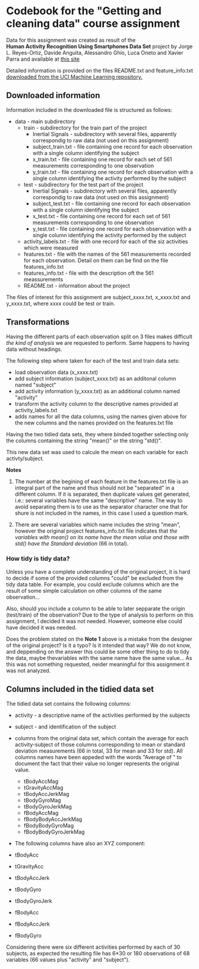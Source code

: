 # Codebook for the "Getting and cleaning data" course assignment

Data for this assignment was created as result of the  
**Human Activity Recognition Using Smartphones Data Set** project by Jorge L. Reyes-Ortiz, Davide Anguita, Alessandro Ghio, Luca Oneto and Xavier Parra and available at [this site](http://archive.ics.uci.edu/ml/datasets/Human+Activity+Recognition+Using+Smartphones)

Detailed information is provided on the files README.txt and feature_info.txt [downloaded from the UCI Machine Learning repository.](http://archive.ics.uci.edu/ml/machine-learning-databases/00240/)   

## Downloaded information

Information included in the downloaded file is structured as follows:

- data - main subdirectory
  - train - subdirectory for the train part of the project
    - Inertial Signals - subdirectory with several files, apparently correspondig to raw data (not used on this assignment)
    - subject_train.txt - file containing one record for each observation with a single column identifying the subject 
    - x_train.txt - file containing one record for each set of 561 measurements corresponding to one observation
    - y_train.txt - file containing one record for each observation with a single column identifying the activity performed by the subject 
  - test - subdirectory for the test part of the project
    - Inertial Signals - subdirectory with several files, apparently correspondig to raw data (not used on this assignment)
    - subject_test.txt - file containing one record for each observation with a single column identifying the subject 
    - x_test.txt - file containing one record for each set of 561 measurements corresponding to one observation
    - y_test.txt - file containing one record for each observation with a single column identifying the activity performed by the subject 
  - activity_labels.txt - file with one record for each of the siz activities which were measured 
  - features.txt - file with the names of the 561 measurements recorded for each observation. Detail on them can be find on the file features_info.txt
  - features_info.txt - file with the description oft the 561 meassurements 
  - README.txt - information about the project 

The files of interest for this assignment are subject_xxxx.txt, x_xxxx.txt and y_xxxx.txt, where xxxx could be test or train.

## Transformations

Having the different parts of each observation split on 3 files makes difficult _the kind of analysis_ we are requested to perform. Same happens to having data without headings. 

The following step where taken for each of the test and train data sets:
- load observation data (x_xxxx.txt)
- add subject information (subject_xxxx.txt) as an additonal column named "subject"
- add activity information (y_xxxx.txt) as an additional column named "activity"
- transform the activity column to the descriptive names provided at activity_labels.txt
- adds names for all the data columns, using the names given above for the new columns and the names provided on the features.txt file 

Having the two tidied data sets, they where binded together selecting only the columns containing the string "mean()" or the string "std()".

This new data set was used to calcule the mean on each variable for each activty/subject.     
 
**Notes**

1. The number at the begining of each feature in the features.txt file is an integral part of the name and thus should not be "separated" in a different column. If it is separated, then duplicate values get generated, i.e.: several variables have the same "descriptive" name. The way to avoid separating them is to use as the separator character one that for shure is not included in the names, in this case I used a question mark.

2. There are several variables which name includes the string "mean", however the original project features_info.txt file indicates that _the variables with mean() on its name have the mean value and those with std() have the Standard deviation_ (66 in total).

### How tidy is tidy data?

Unless you have a complete understanding of the original project, it is hard to decide if some of the provided columns "could" be excluded from the tidy data table. For example, you could exclude columns which are the result of some simple calculation on other columns of the same observation...

Also, should you include a column to be able to later sepparate the origin (test/train) of the observation? Due to the type of analysis to perform on this assignment, I decided it was not needed. However, someone else could have decided it was needed.

Does the problem stated on the **Note 1** above is a mistake from the designer of the original project? Is it a typo? Is it intended that way? We do not know, and deppending on the answer this could be some other thing to do to tidy the data, maybe thevariables with the same name have the same value... As this was not something requested, neider meaningful  for this assignment it was not analyzed. 

## Columns included in the tidied data set 

The tidied data set contains the following columns:
- activity - a descriptive name of the activities performed by the subjects
- subject - and identification of the subject 
- columns from the original data set, which contain the average for each activity-subject of those columns corresponding to mean or standard deviation measurements (66 in total, 33 for mean and 33 for std). All columns names have been appeded with the words "Average of " to document the fact that their value no longer represents the original value. 
  - tBodyAccMag
  - tGravityAccMag
  - tBodyAccJerkMag
  - tBodyGyroMag
  - tBodyGyroJerkMag
  - fBodyAccMag
  - fBodyBodyAccJerkMag
  - fBodyBodyGyroMag
  - fBodyBodyGyroJerkMag

-  The following columns have also an XYZ component:
  - tBodyAcc
  - tGravityAcc
  - tBodyAccJerk
  - tBodyGyro
  - tBodyGyroJerk
  - fBodyAcc
  - fBodyAccJerk
  - fBodyGyro

Considering there were six different activities performed by each of 30 subjects, as expected the resulting file has 6*30 or 180 observations of 68 variables (66 values plus "activity" and "subject").  
  		 
